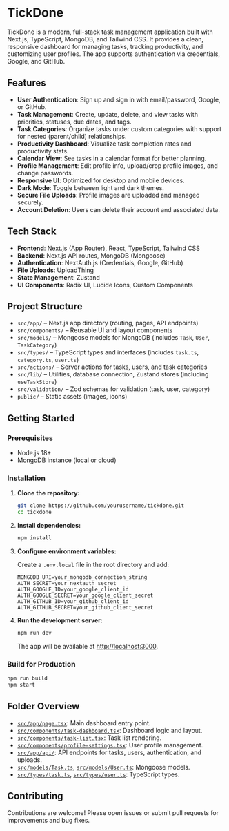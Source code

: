 # TickDone

TickDone is a modern, full-stack task management application built with Next.js, TypeScript, MongoDB, and Tailwind CSS. It provides a clean, responsive dashboard for managing tasks, tracking productivity, and customizing user profiles. The app supports authentication via credentials, Google, and GitHub.

## Features

- **User Authentication**: Sign up and sign in with email/password, Google, or GitHub.
- **Task Management**: Create, update, delete, and view tasks with priorities, statuses, due dates, and tags.
- **Task Categories**: Organize tasks under custom categories with support for nested (parent/child) relationships.
- **Productivity Dashboard**: Visualize task completion rates and productivity stats.
- **Calendar View**: See tasks in a calendar format for better planning.
- **Profile Management**: Edit profile info, upload/crop profile images, and change passwords.
- **Responsive UI**: Optimized for desktop and mobile devices.
- **Dark Mode**: Toggle between light and dark themes.
- **Secure File Uploads**: Profile images are uploaded and managed securely.
- **Account Deletion**: Users can delete their account and associated data.

## Tech Stack

- **Frontend**: Next.js (App Router), React, TypeScript, Tailwind CSS
- **Backend**: Next.js API routes, MongoDB (Mongoose)
- **Authentication**: NextAuth.js (Credentials, Google, GitHub)
- **File Uploads**: UploadThing
- **State Management**: Zustand
- **UI Components**: Radix UI, Lucide Icons, Custom Components

## Project Structure

- `src/app/` – Next.js app directory (routing, pages, API endpoints)
- `src/components/` – Reusable UI and layout components
- `src/models/` – Mongoose models for MongoDB (includes `Task`, `User`, `TaskCategory`)
- `src/types/` – TypeScript types and interfaces (includes `task.ts`, `category.ts`, `user.ts`)
- `src/actions/` – Server actions for tasks, users, and task categories
- `src/lib/` – Utilities, database connection, Zustand stores (including `useTaskStore`)
- `src/validation/` – Zod schemas for validation (task, user, category)
- `public/` – Static assets (images, icons)

## Getting Started

### Prerequisites

- Node.js 18+
- MongoDB instance (local or cloud)

### Installation

1. **Clone the repository:**

   ```sh
   git clone https://github.com/yourusername/tickdone.git
   cd tickdone
   ```

2. **Install dependencies:**

   ```sh
   npm install
   ```

3. **Configure environment variables:**

   Create a `.env.local` file in the root directory and add:

   ```
   MONGODB_URI=your_mongodb_connection_string
   AUTH_SECRET=your_nextauth_secret
   AUTH_GOOGLE_ID=your_google_client_id
   AUTH_GOOGLE_SECRET=your_google_client_secret
   AUTH_GITHUB_ID=your_github_client_id
   AUTH_GITHUB_SECRET=your_github_client_secret
   ```

4. **Run the development server:**

   ```sh
   npm run dev
   ```

   The app will be available at [http://localhost:3000](http://localhost:3000).

### Build for Production

```sh
npm run build
npm start
```

## Folder Overview

- [`src/app/page.tsx`](src/app/page.tsx): Main dashboard entry point.
- [`src/components/task-dashboard.tsx`](src/components/task-dashboard.tsx): Dashboard logic and layout.
- [`src/components/task-list.tsx`](src/components/task-list.tsx): Task list rendering.
- [`src/components/profile-settings.tsx`](src/components/profile-settings.tsx): User profile management.
- [`src/app/api/`](src/app/api/): API endpoints for tasks, users, authentication, and uploads.
- [`src/models/Task.ts`](src/models/Task.ts), [`src/models/User.ts`](src/models/User.ts): Mongoose models.
- [`src/types/task.ts`](src/types/task.ts), [`src/types/user.ts`](src/types/user.ts): TypeScript types.

## Contributing

Contributions are welcome! Please open issues or submit pull requests for improvements and bug fixes.

##

